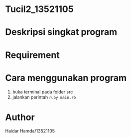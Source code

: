 # Tucil2_13521105

# Deskripsi singkat program

# Requirement

# Cara menggunakan program
1. buka terminal pada folder src
2. jalankan perintah `ruby main.rb`
# Author
Haidar Hamda/13521105
